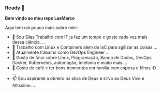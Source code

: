 ### Ready 👋

**Bem vindo ao meu repo LasMarco**

Aqui tem um pouco mais sobre mim:

- 🔭 Sou Silas Trabalho com IT ja faz um tempo e gosto cada vez mais dessa ciência. ...
- 🌱 Trabalho com Linux e Containers alem de IaC para agilizar as coisas ...
- 👯 Atualmente trabalho como DevOps Engineer ...
- 🤔 Gosto de falar sobre Linux, Programação, Banco de Dados, DevOps, Docker, Kubernetes, automação, telefonia e muito mais ...
- 💬 Gosto de café e ter bons momentos em familia com esposa e filhos :D ...
- 📫 Sou aspirante a obreiro na obra de Deus e sirvo ao Deus Vivo e Altissimo: ...
